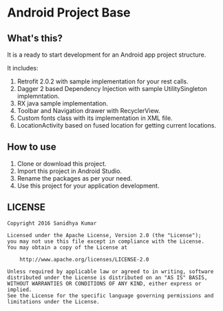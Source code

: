 Android Project Base
====


What's this?
----

It is a ready to start development for an Android app project structure. 

It includes:

1. Retrofit 2.0.2 with sample implementation for your rest calls.
2. Dagger 2 based Dependency Injection with sample UtilitySingleton implemntation.
3. RX java sample implementation.
4. Toolbar and Navigation drawer with RecyclerView.
5. Custom fonts class with its implementation in XML file.
6. LocationActivity based on fused location for getting current locations.

How to use
----

1. Clone or download this project.
2. Import this project in Android Studio.
3. Rename the packages as per your need.
4. Use this project for your application development.

LICENSE
----

```
Copyright 2016 Sanidhya Kumar

Licensed under the Apache License, Version 2.0 (the "License");
you may not use this file except in compliance with the License.
You may obtain a copy of the License at

    http://www.apache.org/licenses/LICENSE-2.0

Unless required by applicable law or agreed to in writing, software
distributed under the License is distributed on an "AS IS" BASIS,
WITHOUT WARRANTIES OR CONDITIONS OF ANY KIND, either express or implied.
See the License for the specific language governing permissions and
limitations under the License.
```

